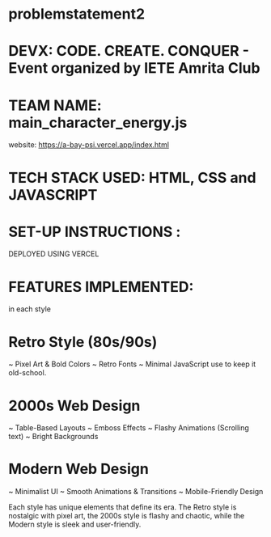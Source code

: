 # problemstatement2

# DEVX: CODE. CREATE. CONQUER - Event organized by IETE Amrita Club

# TEAM NAME: main_character_energy.js


website:
https://a-bay-psi.vercel.app/index.html

# TECH STACK USED: HTML, CSS and JAVASCRIPT

# SET-UP INSTRUCTIONS :

DEPLOYED USING VERCEL

# FEATURES IMPLEMENTED:
in each style

# Retro Style (80s/90s)
~ Pixel Art & Bold Colors
~ Retro Fonts
~ Minimal JavaScript use to keep it old-school.

# 2000s Web Design
~ Table-Based Layouts
~ Emboss Effects
~ Flashy Animations (Scrolling text)
~ Bright Backgrounds

# Modern Web Design
~ Minimalist UI
~ Smooth Animations & Transitions
~ Mobile-Friendly Design

Each style has unique elements that define its era. The Retro style is nostalgic with pixel art, the 2000s style is flashy and chaotic, while the Modern style is sleek and user-friendly.
